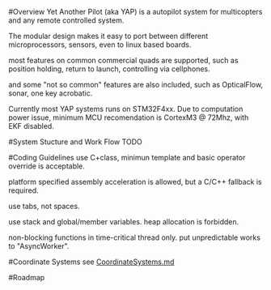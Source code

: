 #Overview
Yet Another Pilot (aka YAP) is a autopilot system for multicopters and any remote controlled system.

The modular design makes it easy to port between different microprocessors, sensors, even to linux based boards.

most features on common commercial quads are supported, such as position holding, return to launch, controlling via cellphones.

and some "not so common" features are also included, such as OpticalFlow, sonar, one key acrobatic.

Currently most YAP systems runs on STM32F4xx. Due to computation power issue, minimum MCU recomendation is CortexM3 @ 72Mhz, with EKF disabled.


#System Stucture and Work Flow
TODO

#Coding Guidelines
use C+class, minimun template and basic operator override is acceptable.

platform specified assembly acceleration is allowed, but a C/C++ fallback is required.

use tabs, not spaces.

use stack and global/member variables. heap allocation is forbidden.

non-blocking functions in time-critical thread only. put unpredictable works to "AsyncWorker".

#Coordinate Systems
see [CoordinateSystems.md](CoordinateSystems.md)

#Roadmap